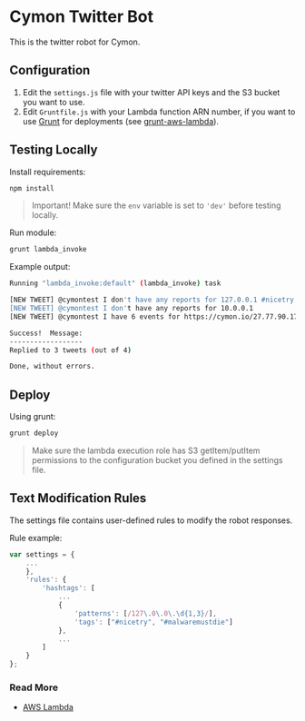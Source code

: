 # Cymon Twitter Bot

This is the twitter robot for Cymon.

## Configuration

1. Edit the ```settings.js``` file with your twitter API keys and the S3 bucket you want to use.
2. Edit ```Gruntfile.js``` with your Lambda function ARN number, if you want to use [Grunt](http://gruntjs.com/) for deployments (see [grunt-aws-lambda](https://github.com/Tim-B/grunt-aws-lambda)).


## Testing Locally

Install requirements:

```bash
npm install
```

>Important! Make sure the ```env``` variable is set to ```'dev'``` before testing locally.

Run module:

```bash
grunt lambda_invoke
```

Example output:

```bash
Running "lambda_invoke:default" (lambda_invoke) task

[NEW TWEET] @cymontest I don't have any reports for 127.0.0.1 #nicetry #malwaremustdie
[NEW TWEET] @cymontest I don't have any reports for 10.0.0.1
[NEW TWEET] @cymontest I have 6 events for https://cymon.io/27.77.90.171

Success!  Message:
------------------
Replied to 3 tweets (out of 4)

Done, without errors.
```

## Deploy

Using grunt:

```bash
grunt deploy
```

>Make sure the lambda execution role has S3 getItem/putItem permissions to the configuration bucket you defined in the settings file.

## Text Modification Rules

The settings file contains user-defined rules to modify the robot responses.

Rule example:

```javascript
var settings = {
    ...
    },
    'rules': {
        'hashtags': [
            ...
            {
                'patterns': [/127\.0\.0\.\d{1,3}/],
                'tags': ["#nicetry", "#malwaremustdie"]
            },
            ...
        ]
    }
};
```

### Read More

* [AWS Lambda](http://docs.aws.amazon.com/lambda/latest/dg/welcome.html)
